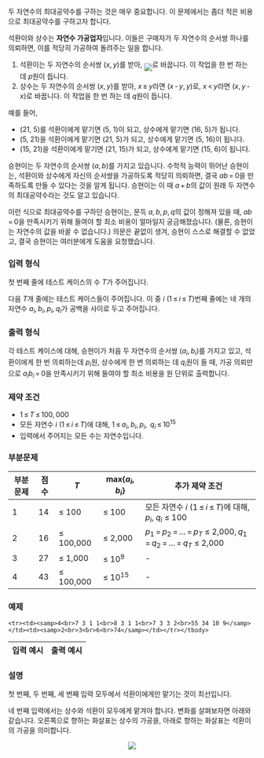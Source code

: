 두 자연수의 최대공약수를 구하는 것은 매우 중요합니다. 이 문제에서는 좀더 적은 비용으로 최대공약수를 구하고자 합니다.

석환이와 상수는 **자연수 가공업자**입니다. 이들은 구매자가 두 자연수의 순서쌍 하나를 의뢰하면, 이를 적당히 가공하여 돌려주는 일을 합니다.

<ol type="1"> <li> 석환이는 두 자연수의 순서쌍 <span class="tex-span">(<i>x</i>,&thinsp;<i>y</i>)</span>를 받아, <img align="middle" class="tex-formula" src="https://s3.ap-northeast-2.amazonaws.com/oj.uz/old/GA9_mcg/71dd4c01efb16c5f4aeda0396c384980da7762b9.png"/>로 바꿉니다. 이 작업을 한 번 하는 데 <span class="tex-span"><i>p</i></span>원이 듭니다. </li><li> 상수는 두 자연수의 순서쌍 <span class="tex-span">(<i>x</i>,&thinsp;<i>y</i>)</span>를 받아, <span class="tex-span"><i>x</i>&thinsp;&ge;&thinsp;<i>y</i></span>라면 <span class="tex-span">(<i>x</i>&thinsp;-&thinsp;<i>y</i>,&thinsp;<i>y</i>)</span>로, <span class="tex-span"><i>x</i>&thinsp;&lt;&thinsp;<i>y</i></span>라면 <span class="tex-span">(<i>x</i>,&thinsp;<i>y</i>&thinsp;-&thinsp;<i>x</i>)</span>로 바꿉니다. 이 작업을 한 번 하는 데 <span class="tex-span"><i>q</i></span>원이 듭니다. </li></ol>

예를 들어, 

* <span class="tex-span">(21, 5)</span>를 석환이에게 맡기면 <span class="tex-span">(5, 1)</span>이 되고, 상수에게 맡기면 <span class="tex-span">(16, 5)</span>가 됩니다. 
* <span class="tex-span">(5, 21)</span>을 석환이에게 맡기면 <span class="tex-span">(21, 5)</span>가 되고, 상수에게 맡기면 <span class="tex-span">(5, 16)</span>이 됩니다.
* <span class="tex-span">(15, 21)</span>을 석환이에게 맡기면 <span class="tex-span">(21, 15)</span>가 되고, 상수에게 맡기면 <span class="tex-span">(15, 6)</span>이 됩니다.

승현이는 두 자연수의 순서쌍 <span class="tex-span">(<i>a</i>,&thinsp;<i>b</i>)</span>를 가지고 있습니다. 수학적 능력이 뛰어난 승현이는, 석환이와 상수에게 자신의 순서쌍을 가공하도록 적당히 의뢰하면, 결국 <span class="tex-span"><i>ab</i>&thinsp;=&thinsp;0</span>을 만족하도록 만들 수 있다는 것을 알게 됩니다. 승현이는 이 때 <span class="tex-span"><i>a</i>&thinsp;+&thinsp;<i>b</i></span>의 값이 원래 두 자연수의 최대공약수라는 것도 알고 있습니다.

이런 식으로 최대공약수를 구하던 승현이는, 문득 <span class="tex-span"><i>a</i>,&thinsp;<i>b</i>,&thinsp;<i>p</i>,&thinsp;<i>q</i></span>의 값이 정해져 있을 때, <span class="tex-span"><i>ab</i>&thinsp;=&thinsp;0</span>을 만족시키기 위해 들여야 할 최소 비용이 얼마일지 궁금해졌습니다. (물론, 승현이는 자연수의 값을 바꿀 수 없습니다.) 의문은 끝없이 생겨, 승현이 스스로 해결할 수 없었고, 결국 승현이는 여러분에게 도움을 요청했습니다.

### 입력 형식

<p>첫 번째 줄에 테스트 케이스의 수 <span class="tex-span"><i>T</i></span>가 주어집니다.</p><p>다음 <span class="tex-span"><i>T</i></span>개 줄에는 테스트 케이스들이 주어집니다. 이 중 <span class="tex-span"><i>i</i></span> (<span class="tex-span">1&thinsp;&le;&thinsp;<i>i</i>&thinsp;&le;&thinsp;<i>T</i></span>)번째 줄에는 네 개의 자연수 <span class="tex-span"><i>a</i><sub class="lower-index"><i>i</i></sub>,&thinsp;<i>b</i><sub class="lower-index"><i>i</i></sub>,&thinsp;<i>p</i><sub class="lower-index"><i>i</i></sub>,&thinsp;<i>q</i><sub class="lower-index"><i>i</i></sub></span>가 공백을 사이로 두고 주어집니다.</p>

### 출력 형식

<p>각 테스트 케이스에 대해, 승현이가 처음 두 자연수의 순서쌍 <span class="tex-span">(<i>a</i><sub class="lower-index"><i>i</i></sub>,&thinsp;<i>b</i><sub class="lower-index"><i>i</i></sub>)</span>를 가지고 있고, 석환이에게 한 번 의뢰하는데 <span class="tex-span"><i>p</i><sub class="lower-index"><i>i</i></sub></span>원, 상수에게 한 번 의뢰하는 데 <span class="tex-span"><i>q</i><sub class="lower-index"><i>i</i></sub></span>원이 들 때, 가공 의뢰만으로 <span class="tex-span"><i>a</i><sub class="lower-index"><i>i</i></sub><i>b</i><sub class="lower-index"><i>i</i></sub>&thinsp;=&thinsp;0</span>을 만족시키기 위해 들여야 할 최소 비용을 원 단위로 출력합니다.</p>

### 제약 조건

* <span class="tex-span">1&thinsp;&le;&thinsp;<i>T</i>&thinsp;&le;&thinsp;100,&thinsp;000</span>
* 모든 자연수 <span class="tex-span"><i>i</i></span> (<span class="tex-span">1&thinsp;&le;&thinsp;<i>i</i>&thinsp;&le;&thinsp;<i>T</i></span>)에 대해, <span class="tex-span">1&thinsp;&le;&thinsp;<i>a</i><sub class="lower-index"><i>i</i></sub>,&thinsp;<i>b</i><sub class="lower-index"><i>i</i></sub>,&thinsp;<i>p</i><sub class="lower-index"><i>i</i></sub>,&thinsp; <i>q</i><sub class="lower-index"><i>i</i></sub>&thinsp;&le;&thinsp;10<sup class="upper-index">15</sup></span>
* 입력에서 주어지는 모든 수는 자연수입니다.

### 부분문제

<div class='table-responsive'>
<table class='table table-bordered'>
<thead>
 <tr>
  <th class="col-sm-1 col-md-1 col-lg-1">부분문제</th>
  <th class="col-sm-2 col-md-2 col-lg-2">점수</th>
  <th class="col-sm-2 col-md-2 col-lg-2"><span class="tex-span"><i>T</i></span></th>
  <th class="col-sm-2 col-md-2 col-lg-2"><span class="tex-span">max{<i>a</i><sub class="lower-index"><i>i</i></sub>, <i>b</i><sub class="lower-index"><i>i</i></sub>}       
  <th>추가 제약 조건</th>
</span></th>
 </tr>
</thead>
<tbody>
 <tr>
  <td>1</td>
  <td>14</td>
  <td><span class="tex-span">&le; 100</span></td>
  <td><span class="tex-span">&le; 100</span></td>
  <td>모든 자연수 <span class="tex-span"><i>i</i></span> (<span class="tex-span">1&thinsp;&le;&thinsp;<i>i</i>&thinsp;&le;&thinsp;<i>T</i></span>)에 대해, <span class="tex-span"><i>p</i><sub class="lower-index"><i>i</i></sub>, <i>q</i><sub class="lower-index"><i>i</i></sub> &le; 100</span></td>
 </tr>
 <tr>
  <td>2</td>
  <td>16</td>
  <td><span class="tex-span">&le; 100,000</span></td>
  <td><span class="tex-span">&le; 2,000</span></td>
  <td><span class="tex-span"><i>p</i><sub class="lower-index">1</sub>&thinsp;=&thinsp;<i>p</i><sub class="lower-index">2</sub>&thinsp;=&thinsp;...&thinsp;=&thinsp;<i>p</i><sub class="lower-index"><i>T</i></sub> &le; 2,000,&thinsp;<i>q</i><sub class="lower-index">1</sub>&thinsp;=&thinsp;<i>q</i><sub class="lower-index">2</sub>&thinsp;=&thinsp;...&thinsp;=&thinsp;<i>q</i><sub class="lower-index"><i>T</i></sub> &le; 2,000</span></td>
 </tr>
 <tr>
  <td>3</td>
  <td>27</td>
  <td><span class="tex-span">&le; 1,000</span></td>
  <td><span class="tex-span">&le; 10<sup class="upper-index">9</sup></span></td>
  <td>-</td>
 </tr>
 <tr>
  <td>4</td>
  <td>43</td>
  <td><span class="tex-span">&le; 100,000</span></td>
  <td><span class="tex-span">&le; 10<sup class="upper-index">15</sup></span></td>
  <td>-</td>
 </tr>
</tbody>
</table>
</div>

### 예제

<table class="table table-condensed table-bordered " id="examples_table">
	<thead>
		<tr>
			<th class="col-lg-6 col-md-6 col-sm-6">입력 예시</th>
			<th class="col-lg-6 col-md-6 col-sm-6">출력 예시</th>
		</tr>
	</thead>
	<tbody>
	
	<tr><td><samp>4<br>7 3 1 1<br>8 3 1 1<br>7 3 3 2<br>55 34 10 9</samp></td><td><samp>2<br>3<br>6<br>74</samp></td></tr></tbody>
</table>

### 설명

첫 번째, 두 번째, 세 번째 입력 모두에서 석환이에게만 맡기는 것이 최선입니다.

네 번째 입력에서는 상수와 석환이 모두에게 맡겨야 합니다. 변화를 살펴보자면 아래와 같습니다. 오른쪽으로 향하는 화살표는 상수의 가공을, 아래로 향하는 화살표는 석환이의 가공을 의미합니다.

<center>
<img src="https://s3.ap-northeast-2.amazonaws.com/oj.uz/old/GA9_mcg/ex4.png" class="thumbnail"/>
</center>